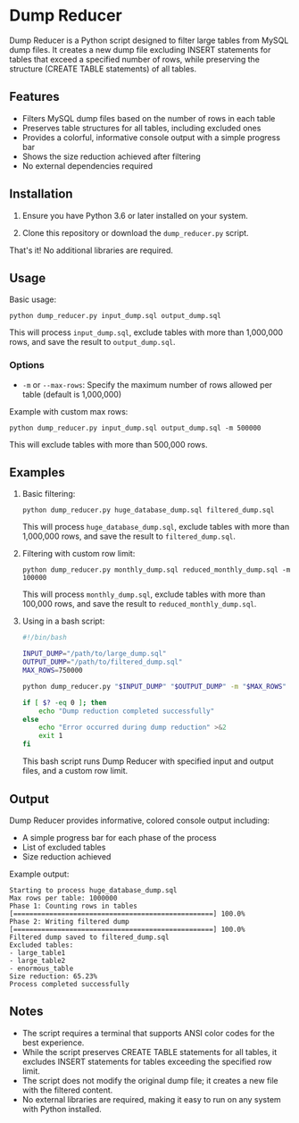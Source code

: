 # Dump Reducer

Dump Reducer is a Python script designed to filter large tables from MySQL dump files. It creates a new dump file excluding INSERT statements for tables that exceed a specified number of rows, while preserving the structure (CREATE TABLE statements) of all tables.

## Features

- Filters MySQL dump files based on the number of rows in each table
- Preserves table structures for all tables, including excluded ones
- Provides a colorful, informative console output with a simple progress bar
- Shows the size reduction achieved after filtering
- No external dependencies required

## Installation

1. Ensure you have Python 3.6 or later installed on your system.

2. Clone this repository or download the `dump_reducer.py` script.

That's it! No additional libraries are required.

## Usage

Basic usage:

```
python dump_reducer.py input_dump.sql output_dump.sql
```

This will process `input_dump.sql`, exclude tables with more than 1,000,000 rows, and save the result to `output_dump.sql`.

### Options

- `-m` or `--max-rows`: Specify the maximum number of rows allowed per table (default is 1,000,000)

Example with custom max rows:

```
python dump_reducer.py input_dump.sql output_dump.sql -m 500000
```

This will exclude tables with more than 500,000 rows.

## Examples

1. Basic filtering:

   ```
   python dump_reducer.py huge_database_dump.sql filtered_dump.sql
   ```

   This will process `huge_database_dump.sql`, exclude tables with more than 1,000,000 rows, and save the result to `filtered_dump.sql`.

2. Filtering with custom row limit:

   ```
   python dump_reducer.py monthly_dump.sql reduced_monthly_dump.sql -m 100000
   ```

   This will process `monthly_dump.sql`, exclude tables with more than 100,000 rows, and save the result to `reduced_monthly_dump.sql`.

3. Using in a bash script:

   ```bash
   #!/bin/bash

   INPUT_DUMP="/path/to/large_dump.sql"
   OUTPUT_DUMP="/path/to/filtered_dump.sql"
   MAX_ROWS=750000

   python dump_reducer.py "$INPUT_DUMP" "$OUTPUT_DUMP" -m "$MAX_ROWS"

   if [ $? -eq 0 ]; then
       echo "Dump reduction completed successfully"
   else
       echo "Error occurred during dump reduction" >&2
       exit 1
   fi
   ```

   This bash script runs Dump Reducer with specified input and output files, and a custom row limit.

## Output

Dump Reducer provides informative, colored console output including:

- A simple progress bar for each phase of the process
- List of excluded tables
- Size reduction achieved

Example output:

```
Starting to process huge_database_dump.sql
Max rows per table: 1000000
Phase 1: Counting rows in tables
[==================================================] 100.0%
Phase 2: Writing filtered dump
[==================================================] 100.0%
Filtered dump saved to filtered_dump.sql
Excluded tables:
- large_table1
- large_table2
- enormous_table
Size reduction: 65.23%
Process completed successfully
```

## Notes

- The script requires a terminal that supports ANSI color codes for the best experience.
- While the script preserves CREATE TABLE statements for all tables, it excludes INSERT statements for tables exceeding the specified row limit.
- The script does not modify the original dump file; it creates a new file with the filtered content.
- No external libraries are required, making it easy to run on any system with Python installed.
